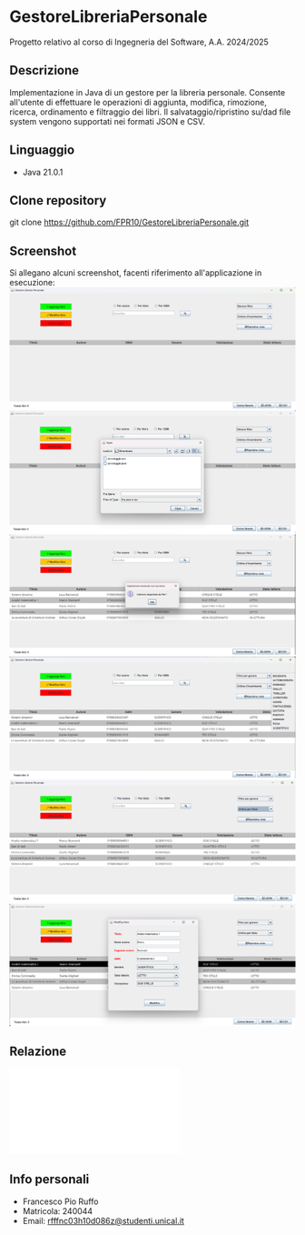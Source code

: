 # GestoreLibreriaPersonale
Progetto relativo al corso di Ingegneria del Software, A.A. 2024/2025

## Descrizione
Implementazione in Java di un gestore per la libreria personale. Consente all'utente di effettuare le operazioni di
aggiunta, modifica, rimozione, ricerca, ordinamento e filtraggio dei libri.
Il salvataggio/ripristino su/dad file system vengono supportati nei formati JSON e CSV.

## Linguaggio
- Java 21.0.1

## Clone repository
git clone https://github.com/FPR10/GestoreLibreriaPersonale.git


## Screenshot
Si allegano alcuni screenshot, facenti riferimento all'applicazione in esecuzione:
![Schermata vuota](src/images/1.png)
![Ripristino libreria da file](src/images/2.png)
![Corretto ripristino da file](src/images/3.png)
![Filtraggio](src/images/4.png)
![Ordinamento](src/images/5.png)
![Modifica](src/images/6.png)

## Relazione
![](src/images/GestoreLibreriaPersonale_FrancescoPioRuffo_240044.pdf)
## Info personali
- Francesco Pio Ruffo
- Matricola: 240044
- Email: rfffnc03h10d086z@studenti.unical.it


